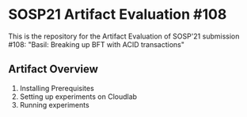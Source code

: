 # SOSP21 Artifact Evaluation #108
This is the repository for the Artifact Evaluation of SOSP'21 submission #108: "Basil: Breaking up BFT with ACID transactions" 

## Artifact Overview
1. Installing Prerequisites 
2. Setting up experiments on Cloudlab
3. Running experiments
